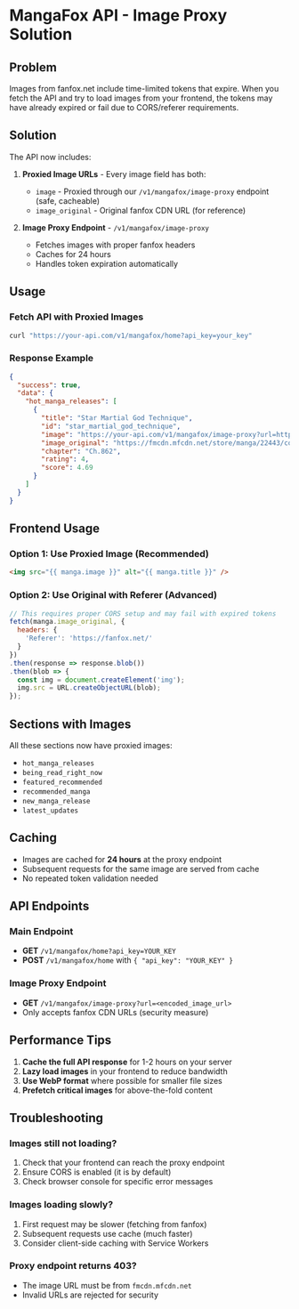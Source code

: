 # MangaFox API - Image Proxy Solution

## Problem
Images from fanfox.net include time-limited tokens that expire. When you fetch the API and try to load images from your frontend, the tokens may have already expired or fail due to CORS/referer requirements.

## Solution
The API now includes:

1. **Proxied Image URLs** - Every image field has both:
   - `image` - Proxied through our `/v1/mangafox/image-proxy` endpoint (safe, cacheable)
   - `image_original` - Original fanfox CDN URL (for reference)

2. **Image Proxy Endpoint** - `/v1/mangafox/image-proxy`
   - Fetches images with proper fanfox headers
   - Caches for 24 hours
   - Handles token expiration automatically

## Usage

### Fetch API with Proxied Images
```bash
curl "https://your-api.com/v1/mangafox/home?api_key=your_key"
```

### Response Example
```json
{
  "success": true,
  "data": {
    "hot_manga_releases": [
      {
        "title": "Star Martial God Technique",
        "id": "star_martial_god_technique",
        "image": "https://your-api.com/v1/mangafox/image-proxy?url=https%3A%2F%2Ffmcdn.mfcdn.net%2Fstore%2Fmanga%2F22443%2Fcover.jpg%3F...",
        "image_original": "https://fmcdn.mfcdn.net/store/manga/22443/cover.jpg?token=...",
        "chapter": "Ch.862",
        "rating": 4,
        "score": 4.69
      }
    ]
  }
}
```

## Frontend Usage

### Option 1: Use Proxied Image (Recommended)
```html
<img src="{{ manga.image }}" alt="{{ manga.title }}" />
```

### Option 2: Use Original with Referer (Advanced)
```javascript
// This requires proper CORS setup and may fail with expired tokens
fetch(manga.image_original, {
  headers: {
    'Referer': 'https://fanfox.net/'
  }
})
.then(response => response.blob())
.then(blob => {
  const img = document.createElement('img');
  img.src = URL.createObjectURL(blob);
});
```

## Sections with Images

All these sections now have proxied images:
- `hot_manga_releases`
- `being_read_right_now`
- `featured_recommended`
- `recommended_manga`
- `new_manga_release`
- `latest_updates`

## Caching
- Images are cached for **24 hours** at the proxy endpoint
- Subsequent requests for the same image are served from cache
- No repeated token validation needed

## API Endpoints

### Main Endpoint
- **GET** `/v1/mangafox/home?api_key=YOUR_KEY`
- **POST** `/v1/mangafox/home` with `{ "api_key": "YOUR_KEY" }`

### Image Proxy Endpoint
- **GET** `/v1/mangafox/image-proxy?url=<encoded_image_url>`
- Only accepts fanfox CDN URLs (security measure)

## Performance Tips

1. **Cache the full API response** for 1-2 hours on your server
2. **Lazy load images** in your frontend to reduce bandwidth
3. **Use WebP format** where possible for smaller file sizes
4. **Prefetch critical images** for above-the-fold content

## Troubleshooting

### Images still not loading?
1. Check that your frontend can reach the proxy endpoint
2. Ensure CORS is enabled (it is by default)
3. Check browser console for specific error messages

### Images loading slowly?
1. First request may be slower (fetching from fanfox)
2. Subsequent requests use cache (much faster)
3. Consider client-side caching with Service Workers

### Proxy endpoint returns 403?
- The image URL must be from `fmcdn.mfcdn.net`
- Invalid URLs are rejected for security
